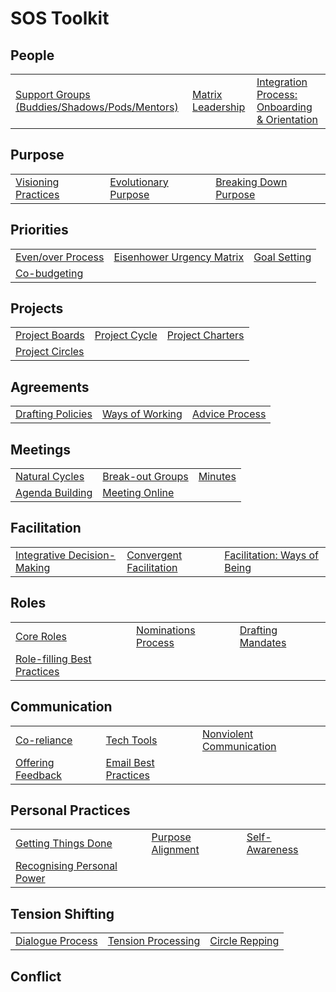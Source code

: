 # SOS Toolkit

## People

|                                                                           |                                                  |                                                                                |
|---------------------------------------------------------------------------|--------------------------------------------------|--------------------------------------------------------------------------------|
| [Support Groups (Buddies/Shadows/Pods/Mentors)](people/support-groups.md) | [Matrix Leadership](people/matrix-leadership.md) | [Integration Process: Onboarding & Orientation](people/integration-process.md) |

## Purpose

|                                                       |                                                         |                                                           |
|-------------------------------------------------------|---------------------------------------------------------|-----------------------------------------------------------|
| [Visioning Practices](purpose/visioning-practices.md) | [Evolutionary Purpose](purpose/evolutionary-purpose.md) | [Breaking Down Purpose](purpose/breaking-down-purpose.md) |

## Priorities

|                                                      |                                                           |                                            |
|------------------------------------------------------|-----------------------------------------------------------|--------------------------------------------|
| [Even/over Process](priorities/even-over-process.md) | [Eisenhower Urgency Matrix](priorities/urgency-matrix.md) | [Goal Setting](priorities/goal-setting.md) |
| [Co-budgeting](priorities/co-budgeting.md)           |                                                           |                                            |

## Projects

|                                                |                                            |                                                  |
|------------------------------------------------|--------------------------------------------|--------------------------------------------------|
| [Project Boards](projects/project-boards.md)   | [Project Cycle](projects/project-cycle.md) | [Project Charters](projects/project-charters.md) |
| [Project Circles](projects/project-circles.md) |                                            |                                                  |

## Agreements

|                                                      |                                                  |                                                |
|------------------------------------------------------|--------------------------------------------------|------------------------------------------------|
| [Drafting Policies](agreements/drafting-policies.md) | [Ways of Working](agreements/ways-of-working.md) | [Advice Process](agreements/advice-process.md) |

## Meetings

|                                                |                                                  |                                |
|------------------------------------------------|--------------------------------------------------|--------------------------------|
| [Natural Cycles](meetings/natural-cycles.md)   | [Break-out Groups](meetings/break-out-groups.md) | [Minutes](meetings/minutes.md) |
| [Agenda Building](meetings/agenda-building.md) | [Meeting Online](meetings/meeting-online.md)     |                                |

## Facilitation

|                                                                            |                                                                    |                                                              |
|----------------------------------------------------------------------------|--------------------------------------------------------------------|--------------------------------------------------------------|
| [Integrative Decision-Making](facilitation/integrative-decision-making.md) | [Convergent Facilitation](facilitation/convergent-facilitation.md) | [Facilitation: Ways of Being](facilitation/ways-of-being.md) |

## Roles

|                                                                     |                                                     |                                                 |
|---------------------------------------------------------------------|-----------------------------------------------------|-------------------------------------------------|
| [Core Roles](roles/core-roles.md)                                   | [Nominations Process](roles/nominations-process.md) | [Drafting Mandates](roles/drafting-mandates.md) |
| [Role-filling Best Practices](roles/role-filling-best-practices.md) |                                                     |                                                 |

## Communication

|                                                         |                                                               |                                                                       |
|---------------------------------------------------------|---------------------------------------------------------------|-----------------------------------------------------------------------|
| [Co-reliance](communication/co-reliance.md)             | [Tech Tools](communication/tech-tools.md)                     | [Nonviolent Communication](communication/nonviolent-communication.md) |
| [Offering Feedback](communication/offering-feedback.md) | [Email Best Practices](communication/email-best-practices.md) |                                                                       |

## Personal Practices

|                                                                                |                                                              |                                                        |
|--------------------------------------------------------------------------------|--------------------------------------------------------------|--------------------------------------------------------|
| [Getting Things Done](personal-practices/getting-things-done.md)               | [Purpose Alignment](personal-practices/purpose-alignment.md) | [Self-Awareness](personal-practices/self-awareness.md) |
| [Recognising Personal Power](personal-practices/recognising-personal-power.md) |                                                              |                                                        |

## Tension Shifting

|                                                          |                                                              |                                                      |
|----------------------------------------------------------|--------------------------------------------------------------|------------------------------------------------------|
| [Dialogue Process](tension-shifting/dialogue-process.md) | [Tension Processing](tension-shifting/tension-processing.md) | [Circle Repping](tension-shifting/circle-repping.md) |

## Conflict
